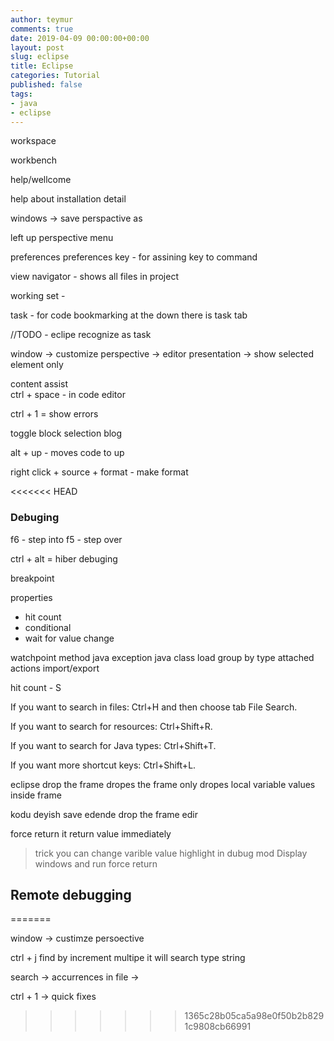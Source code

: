 ```yaml
---
author: teymur
comments: true
date: 2019-04-09 00:00:00+00:00
layout: post
slug: eclipse
title: Eclipse
categories: Tutorial
published: false
tags:
- java
- eclipse
---
```


workspace 

workbench

help/wellcome

help about installation detail


windows -> save perspactive as

left up perspective menu



preferences 
preferences key - for assining key to command

view navigator -  shows all files in project 

working set - 

task - for code bookmarking 
at the down there is task tab


//TODO -  eclipe recognize as task


window -> customize perspective -> editor presentation ->  show selected element only

content assist   
ctrl + space - in code editor


ctrl + 1 = show errors 

toggle block selection blog


alt + up - moves code to up

right click + source + format -  make format 

<<<<<<< HEAD
### Debuging

f6 - step into
f5 - step over

ctrl + alt  = hiber debuging


breakpoint 

properties
* hit count
* conditional
* wait for value change

watchpoint
method
java exception
java class load
group by type
attached actions
import/export


hit count - S


If you want to search in files: Ctrl+H and then choose tab File Search.

If you want to search for resources: Ctrl+Shift+R.

If you want to search for Java types: Ctrl+Shift+T.

If you want more shortcut keys: Ctrl+Shift+L.


eclipse drop the frame 
dropes the frame only dropes local variable values inside frame

kodu deyish save edende drop the frame edir


force return 
it return value immediately 
> trick you can change varible value highlight in dubug mod Display windows and run force return  


## Remote debugging

=======

window -> custimze persoective

ctrl + j find by increment multipe it will search type string

search -> accurrences in file -> 

ctrl + 1  -> quick fixes
>>>>>>> 1365c28b05ca5a98e0f50b2b8291c9808cb66991
